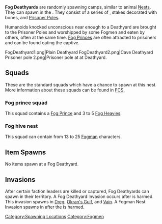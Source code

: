 **Fog Deathyards** are randomly spawning camps, similar to animal
[Nests](Nest.md "wikilink"). They can spawn in the [](Fog_Islands.md). They consist of a series of [](Torch_Post.md), stakes decorated with bones, and
[Prisoner Poles](Prisoner_Pole.md "wikilink").

Humanoids knocked unconscious near enough to a Deathyard are brought to
the Prisoner Poles and worshipped by some Fogmen and eaten by others,
often at the same time. [Fog Princes](Fog_Prince.md "wikilink") are often
attracted to prisoners and can be found eating the captive.

FogDeathyard1.png\|Plain Deathyard FogDeathyard2.png\|Cave Deathyard
Prisoner pole 2.png\|Prisoner pole at at Deathyard.

## Squads

These are the standard squads which have a chance to spawn at this nest.
More information about these squads can be found in
[FCS](Forgotten_Construction_Set.md "wikilink").

### Fog prince squad

This squad contains a [Fog Prince](Fog_Prince.md "wikilink") and 3 to 5
[Fog Heavies](Fog_Heavy.md "wikilink").

### Fog hive nest

This squad can contain from 13 to 25 [Fogman](Fogman.md "wikilink")
characters.

## Item Spawns

No items spawn at a Fog Deathyard.

## Invasions

After certain faction leaders are killed or captured, Fog Deathyards can
spawn in their territory. A Fog Deathyard Invasion occurs after [](The_Queen.md) is harmed. This invasion spawns in
[Dreg](Dreg.md "wikilink"), [Okran's Gulf](Okran's_Gulf.md "wikilink"), and
[Vain](Vain.md "wikilink"). A Fogman Nest Invasion spawns in [](Okran's_Gulf.md) after the [](Holy_Lord_Phoenix.md) is harmed.

[Category:Spawning Locations](Category:Spawning_Locations "wikilink")
[Category:Fogmen](Category:Fogmen "wikilink")